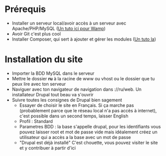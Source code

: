 # Prérequis
- Installer un serveur local/avoir accès à un serveur avec Apache/PHP/MySQL ([Un tuto ici pour Wamp](https://duvien.com/blog/setting-local-development-server-wamp-windows-10))
- Avoir Git c'est plus cool
- Installer Composer, qui sert à ajouter et gérer les modules ([Un tuto la](https://duvien.com/blog/setting-wamp-composer-and-git-windows-10))

# Installation du site
- Importer la BDD MySQL dans le serveur
- Mettre le dossier **ru** à la racine de www ou vhost ou le dossier que tu peux lire avec ton serveur
- Naviguer avec ton navigateur de navigation dans ://ru/web. Un installateur Drupal tout beau va s'ouvrir
- Suivre toutes les consignes de Drupal bien sagement
	- Essayer de choisir le site en Français. Si ça marche pas (probablement parce que le réseau local n'a pas accès à internet), c'est possible dans un second temps, laisser English
	- Profil : Standard
	- Parametres BDD : la base s'appelle drupal, pour les identifiants vous pouvez laisser root et mot de passe vide mais idéalement créez un utilisateur qui a accès a la base avec un mot de passe
	- "Drupal est déjà installé" C'est chouette, vous pouvez visiter le site et y contribuer à partir d'ici
